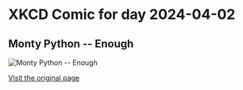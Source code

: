 
# XKCD Comic for day 2024-04-02

## Monty Python -- Enough

![Monty Python -- Enough](https://imgs.xkcd.com/comics/monty_python.jpg "I went to a dinner where there was a full 10 minutes of Holy Grail quotes exchanged, with no context, in lieu of conversation.  It depressed me badly.")

[Visit the original page](https://xkcd.com/16/)
